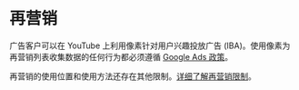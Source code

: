 
# 再营销

广告客户可以在 YouTube 上利用像素针对用户兴趣投放广告 (IBA)。使用像素为再营销列表收集数据的任何行为都必须遵循 [Google Ads 政策](https://support.google.com/google-ads/answer/6008942)。

再营销的使用位置和使用方法还存在其他限制。[详细了解再营销限制](https://support.google.com/adspolicy/answer/143465)。